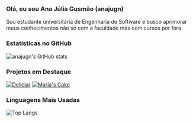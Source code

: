 ### Olá, eu  sou Ana Júlia Gusmão (anajugn)

Sou estudante universitária de Engenharia de Software e 
busco aprimorar meus conhecimentos não só com a faculdade mas com cursos por fora. 

### Estatísticas no GitHub
![anajugn's GitHub stats](https://github-readme-stats.vercel.app/api?username=anajugn&show_icons-true)

### Projetos em Destaque
[![Deliciar](https://github-readme-stats.vercel.app/api/pin/?username=anajugn&repo=deliciar-frontend)](https://github.com/anajugn/deliciar-frontend)
[![Maria's Cake](https://github-readme-stats.vercel.app/api/pin/?username=anajugn&repo=sistema-maria-bolos)](https://github.com/anajugn/sistema-maria-bolos)

### Linguagens Mais Usadas
![Top Langs](https://github-readme-stats.vercel.app/api/top-langs/?username=anajugn&layout=compact)

